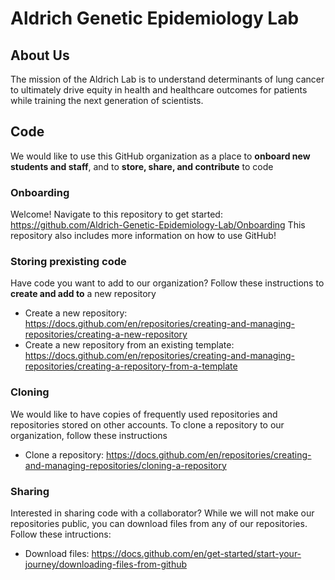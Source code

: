 # Aldrich Genetic Epidemiology Lab

## About Us
The mission of the Aldrich Lab is to understand determinants of lung cancer to ultimately drive equity in health and healthcare outcomes for patients while training the next generation of scientists. 

## Code
We would like to use this GitHub organization as a place to **onboard new students and staff**, and to **store, share, and contribute** to code

### Onboarding
Welcome! Navigate to this repository to get started: https://github.com/Aldrich-Genetic-Epidemiology-Lab/Onboarding
This repository also includes more information on how to use GitHub!

### Storing prexisting code
Have code you want to add to our organization? Follow these instructions to **create and add to** a new repository
- Create a new repository: https://docs.github.com/en/repositories/creating-and-managing-repositories/creating-a-new-repository
- Create a new repository from an existing template: https://docs.github.com/en/repositories/creating-and-managing-repositories/creating-a-repository-from-a-template

### Cloning
We would like to have copies of frequently used repositories and repositories stored on other accounts. To clone a repository to our organization, follow these instructions
- Clone a repository: https://docs.github.com/en/repositories/creating-and-managing-repositories/cloning-a-repository 

### Sharing
Interested in sharing code with a collaborator? While we will not make our repositories public, you can download files from any of our repositories. Follow these intructions:
- Download files: https://docs.github.com/en/get-started/start-your-journey/downloading-files-from-github
